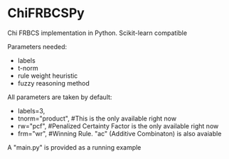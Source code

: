 # ChiFRBCSPy
Chi FRBCS implementation in Python. Scikit-learn compatible

Parameters needed:

* labels
* t-norm 
* rule weight heuristic
* fuzzy reasoning method

All parameters are taken by default:
* labels=3, 
* tnorm="product", #This is the only available right now
* rw="pcf", #Penalized Certainty Factor is the only available right now
* frm="wr", #Winning Rule. "ac" (Additive Combinaton) is also avaiable

A "main.py" is provided as a running example
